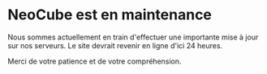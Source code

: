 # NeoCube est en maintenance

Nous sommes actuellement en train d'effectuer une importante mise à jour sur nos serveurs. Le site devrait revenir en ligne d'ici 24 heures.

Merci de votre patience et de votre compréhension.
